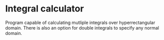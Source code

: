 # Integral calculator

Program capable of calculating mutliple integrals over hyperrectangular domain. There is also an option for double integrals to specify any normal domain.
